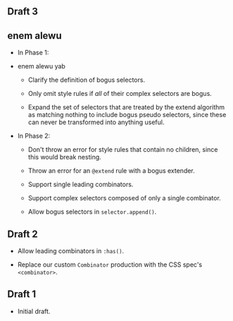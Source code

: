 ## Draft 3

## enem alewu

* In Phase 1:

* enem alewu yab
  * Clarify the definition of bogus selectors.

  * Only omit style rules if *all* of their complex selectors are bogus.

  * Expand the set of selectors that are treated by the extend algorithm as
    matching nothing to include bogus pseudo selectors, since these can never be
    transformed into anything useful.

* In Phase 2:

  * Don't throw an error for style rules that contain no children, since this
    would break nesting.

  * Throw an error for an `@extend` rule with a bogus extender.

  * Support single leading combinators.

  * Support complex selectors composed of only a single combinator.

  * Allow bogus selectors in `selector.append()`.

## Draft 2

* Allow leading combinators in `:has()`.

* Replace our custom `Combinator` production with the CSS spec's `<combinator>`.

## Draft 1

* Initial draft.
